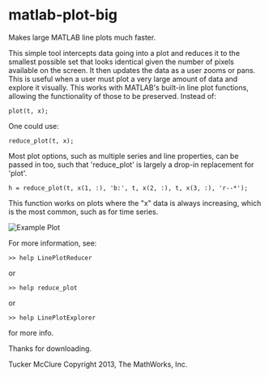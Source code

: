 # matlab-plot-big

Makes large MATLAB line plots much faster.

This simple tool intercepts data going into a plot and reduces it to the smallest possible set that looks identical given the number of pixels available on the screen. It then updates the data as a user zooms or pans. This is useful when a user must plot a very large amount of data and explore it visually. 
This works with MATLAB's built-in line plot functions, allowing the functionality of those to be preserved. 
Instead of:

```
plot(t, x);
```

One could use:

```
reduce_plot(t, x);
```

Most plot options, such as multiple series and line properties, can be passed in too, such that 'reduce_plot' is largely a drop-in replacement for 'plot'.

```
h = reduce_plot(t, x(1, :), 'b:', t, x(2, :), t, x(3, :), 'r--*');
```

This function works on plots where the "x" data is always increasing, which is the most common, such as for time series.

![Example Plot](http://www.mathworks.com/matlabcentral/fileexchange/screenshots/21582/preview.jpg)

For more information, see:

```
>> help LinePlotReducer
```

or

```
>> help reduce_plot
```

or

```
>> help LinePlotExplorer
```

for more info.

Thanks for downloading.

Tucker McClure
Copyright 2013, The MathWorks, Inc.
